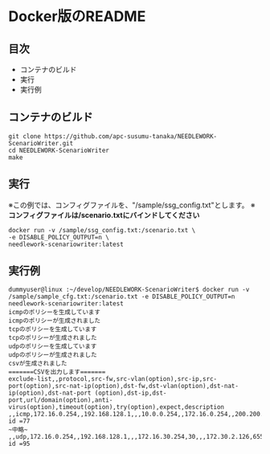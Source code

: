 # Docker版のREADME
## 目次
- コンテナのビルド
- 実行
- 実行例

## コンテナのビルド
```
git clone https://github.com/apc-susumu-tanaka/NEEDLEWORK-ScenarioWriter.git
cd NEEDLEWORK-ScenarioWriter
make
```

## 実行
※この例では、コンフィグファイルを、"/sample/ssg_config.txt"とします。
※**コンフィグファイルは/scenario.txtにバインドしてください**
```
docker run -v /sample/ssg_config.txt:/scenario.txt \
-e DISABLE_POLICY_OUTPUT=n \
needlework-scenariowriter:latest
```


## 実行例
```
dummyuser@linux :~/develop/NEEDLEWORK-ScenarioWriter$ docker run -v /sample/sample_cfg.txt:/scenario.txt -e DISABLE_POLICY_OUTPUT=n needlework-scenariowriter:latest
icmpのポリシーを生成しています
icmpのポリシーが生成されました
tcpのポリシーを生成しています
tcpのポリシーが生成されました
udpのポリシーを生成しています
udpのポリシーが生成されました
csvが生成されました
=======CSVを出力します=======
exclude-list,,protocol,src-fw,src-vlan(option),src-ip,src-port(option),src-nat-ip(option),dst-fw,dst-vlan(option),dst-nat-ip(option),dst-nat-port (option),dst-ip,dst-port,url/domain(option),anti-virus(option),timeout(option),try(option),expect,description
,,icmp,172.16.0.254,,192.168.128.1,,,10.0.0.254,,172.16.0.254,,200.200.200.203,,,,,,drop,policy id =77
~中略~
,,udp,172.16.0.254,,192.168.128.1,,,172.16.30.254,30,,,172.30.2.126,65535,,,,,pass,policy id =95
```
